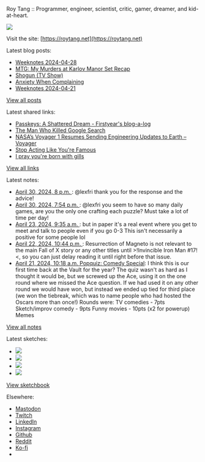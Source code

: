 Roy Tang :: Programmer, engineer, scientist, critic, gamer, dreamer, and kid-at-heart.

![](https://roytang.net/static/img/profile.jpg)

Visit the site: [https://roytang.net](https://roytang.net)

Latest blog posts:

- [Weeknotes 2024-04-28](https://roytang.net/2024/04/weeknotes-04-28/)
- [MTG: My Murders at Karlov Manor Set Recap](https://roytang.net/2024/04/mtgmkm-set-recap/)
- [Shogun (TV Show)](https://roytang.net/2024/04/shoguntv/)
- [Anxiety When Complaining](https://roytang.net/2024/04/anxiety-complaining/)
- [Weeknotes 2024-04-21](https://roytang.net/2024/04/weeknotes-04-21/)

[View all posts](https://roytang.net/blog)

Latest shared links:

- [Passkeys: A Shattered Dream - Firstyear&#x27;s blog-a-log](https://roytang.net/2024/04/c06f751a01a831640b2157247859cff8/)
- [The Man Who Killed Google Search](https://roytang.net/2024/04/47997720e29d706ec305721c512d2ab9/)
- [NASA’s Voyager 1 Resumes Sending Engineering Updates to Earth – Voyager](https://roytang.net/2024/04/3b70e524761f5fd1c71bd2029a9ad2a5/)
- [Stop Acting Like You&#x27;re Famous](https://roytang.net/2024/04/7e78375dbc02804a934c55099fa9ef2f/)
- [I pray you&#x27;re born with gills](https://roytang.net/2024/04/28f0add841c8a492278520ea62e5306a/)

[View all links](https://roytang.net/links)

Latest notes:

- [April 30, 2024, 8 p.m. ](https://roytang.net/2024/04/112360058832767960/): @lexfri thank you for the response and the advice!
- [April 30, 2024, 7:54 p.m. ](https://roytang.net/2024/04/112360033562382944/): @lexfri you seem to have so many daily games, are you the only one crafting each puzzle? Must take a lot of time per day!
- [April 23, 2024, 9:35 a.m. ](https://roytang.net/2024/04/l0trlzu/): but in paper it&#x27;s a real event where you get to meet and talk to people even if you go 0-3 This isn&#x27;t necessarily a positive for some people lol
- [April 22, 2024, 10:44 p.m. ](https://roytang.net/2024/04/l0qxz40/): Resurrection of Magneto is not relevant to the main Fall of X story or any other titles until &gt;!Invincible Iron Man #17!&lt;, so you can just delay reading it until right before that issue.
- [April 21, 2024, 10:18 a.m. Popquiz: Comedy Special](https://roytang.net/2024/04/popquiz-comedy/): I think this is our first time back at the Vault for the year? The quiz wasn&#x27;t as hard as I thought it would be, but we screwed up the Ace, using it on the one round where we missed the Ace question. If we had used it on any other round we would have won, but instead we ended up tied for third place (we won the tiebreak, which was to name people who had hosted the Oscars more than once!) Rounds were: TV comedies - 7pts Sketch/improv comedy - 9pts Funny movies - 10pts (x2 for powerup) Memes

[View all notes](https://roytang.net/notes)

Latest sketches:


- ![](https://roytang.net/media/cache/c3/52/c3524701d7d18fa2b6b280d4437c7ba1.jpg)
- ![](https://roytang.net/media/cache/b8/6e/b86e3f7c5db451a5bf40260cdf52e2c0.jpg)
- ![](https://roytang.net/media/cache/09/11/09119bc377da2a1bf7e9d18251a6b7a6.jpg)
- ![](https://roytang.net/media/cache/3c/7d/3c7d410c1cd355b7897272dd51e3b61a.jpg)

[View sketchbook](https://roytang.net/albums/sketchbook)


Elsewhere:

- [Mastodon](https://indieweb.social/@roytang)
- [Twitch](https://twitch.tv/twitchyroy)
- [LinkedIn](https://www.linkedin.com/in/roytang)
- [Instagram](https://instagram.com/roytang0400)
- [Github](https://github.com/roytang)
- [Reddit](https://reddit.com/u/hungryroy)
- [Ko-fi](https://ko-fi.com/roytang)
- [](mailto:hello@roytang.net)